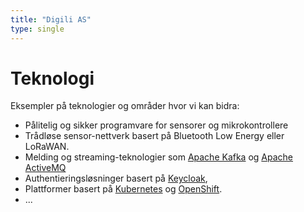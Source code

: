 ```yaml
---
title: "Digili AS"
type: single
---
```


# Teknologi

Eksempler på teknologier og områder hvor vi kan bidra:

* Pålitelig og sikker programvare for sensorer og mikrokontrollere
* Trådløse sensor-nettverk basert på Bluetooth Low Energy eller LoRaWAN.
* Melding og streaming-teknologier som [Apache Kafka](https://kafka.apache.org) og [Apache ActiveMQ](https://activemq.apache.org/artemis)
* Authentieringsløsninger basert på [Keycloak](https://keycloak.org),
* Plattformer basert på [Kubernetes](https://k8s.io) og [OpenShift](https://openshift.com).
* ...

